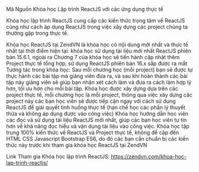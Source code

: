 Mã Nguồn Khóa học Lập trình ReactJS với các ứng dụng thực tế

Khóa học lập trình ReactJS cung cấp các kiến thức trọng tâm về ReactJS cũng như cách áp dụng ReactJS trong việc xây dựng các project chúng ta thường gặp trong thực tế.

Khóa học ReactJS tại ZendVN là khóa học có nội dung mới nhất và thực tế nhất tại thời điểm hiện tại: khóa học sử dụng tài liệu mới nhất ReactJS phiên bản 15.6.1, ngoài ra Chương 7 của khóa học sẽ tiến hành cập nhật thêm Project thực tế tổng hợp, sử dụng ReactJS phiên bản 16.x sắp được ra mắt
Tương tác trong khóa học: Sau mỗi chương học (mỗi project) bạn sẽ được tự thực hành các bài tập mà giảng viên đưa ra, và sau khi hoàn thành các bài tập này giảng viên sẽ giúp bạn nhận xét cách làm và đưa ra cách làm hợp lý hơn, tối ưu hơn cho mỗi bài tập.
Khóa học được xây dựng dựa trên các project thực tế, mỗi chương học là mỗi project, thông qua việc xây dựng các project này các bạn học viên sẽ được tiếp cận ngay với cách sử dụng ReactJS để giải quyết tình huống thực tế (hạn chế học các phần lý thuyết thừa và không áp dụng được vào công việc)
Khóa học hướng dẫn học viên các đọc và sử dụng tài liệu ReactJS mới nhất, giúp các bạn học viên tự tin hơn về khả năng đọc hiểu và vận dụng tài liệu vào công việc.
Khóa học tập trung 100% kiến thức về ReactJS và Project thực tế, không đề cập đến HTML CSS Javascript Bootstrap ES6, do đó các bạn cần chuẩn bị các kiến thức này trước khi tham gia khóa học ReactJS tại ZendVN

Link Tham gia Khóa học lập trình ReactJS: https://zendvn.com/khoa-hoc-lap-trinh-reactjs/

